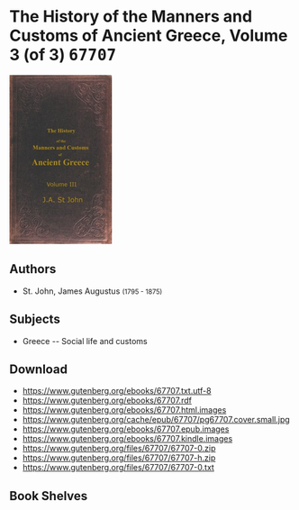 # The History of the Manners and Customs of Ancient Greece, Volume 3 (of 3) <kbd>67707</kbd>

![](./cover.medium.jpg "")

## Authors


 - St. John, James Augustus <small>(1795 - 1875)</small>

## Subjects


 - Greece -- Social life and customs

## Download


 - https://www.gutenberg.org/ebooks/67707.txt.utf-8
 - https://www.gutenberg.org/ebooks/67707.rdf
 - https://www.gutenberg.org/ebooks/67707.html.images
 - https://www.gutenberg.org/cache/epub/67707/pg67707.cover.small.jpg
 - https://www.gutenberg.org/ebooks/67707.epub.images
 - https://www.gutenberg.org/ebooks/67707.kindle.images
 - https://www.gutenberg.org/files/67707/67707-0.zip
 - https://www.gutenberg.org/files/67707/67707-h.zip
 - https://www.gutenberg.org/files/67707/67707-0.txt

## Book Shelves


